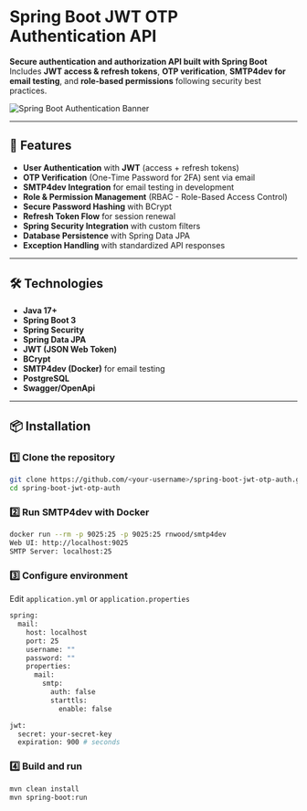 # Spring Boot JWT OTP Authentication API

**Secure authentication and authorization API built with Spring Boot**  
Includes **JWT access & refresh tokens**, **OTP verification**, **SMTP4dev for email testing**, and **role-based permissions** following security best practices.

![Spring Boot Authentication Banner](docs/images/banner.png)

---

## 🚀 Features

- **User Authentication** with **JWT** (access + refresh tokens)
- **OTP Verification** (One-Time Password for 2FA) sent via email
- **SMTP4dev Integration** for email testing in development
- **Role & Permission Management** (RBAC - Role-Based Access Control)
- **Secure Password Hashing** with BCrypt
- **Refresh Token Flow** for session renewal
- **Spring Security Integration** with custom filters
- **Database Persistence** with Spring Data JPA
- **Exception Handling** with standardized API responses

---

## 🛠 Technologies

- **Java 17+**
- **Spring Boot 3**
- **Spring Security**
- **Spring Data JPA**
- **JWT (JSON Web Token)**
- **BCrypt**
- **SMTP4dev (Docker)** for email testing
- **PostgreSQL**
- **Swagger/OpenApi**

---

## 📦 Installation

### 1️⃣ Clone the repository
```bash
git clone https://github.com/<your-username>/spring-boot-jwt-otp-auth.git
cd spring-boot-jwt-otp-auth
```
### 2️⃣ Run SMTP4dev with Docker
```bash
docker run --rm -p 9025:25 -p 9025:25 rnwood/smtp4dev
Web UI: http://localhost:9025
SMTP Server: localhost:25
```
### 3️⃣ Configure environment
Edit `application.yml` or `application.properties`
```bash
spring:
  mail:
    host: localhost
    port: 25
    username: ""
    password: ""
    properties:
      mail:
        smtp:
          auth: false
          starttls:
            enable: false

jwt:
  secret: your-secret-key
  expiration: 900 # seconds
```
### 4️⃣ Build and run
```bash
mvn clean install
mvn spring-boot:run
```



